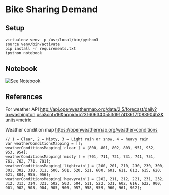 
# Bike Sharing Demand


## Setup

```
virtualenv venv -p /usr/local/bin/python3
source venv/bin/activate
pip install -r requirements.txt
ipython notebook
```

## Notebook

![See Notebook](./bike-sharing.ipynb) 


## References

For weather API
http://api.openweathermap.org/data/2.5/forecast/daily?q=washington,usa&cnt=16&appid=b231606340553d9174136f7f083904b3&units=metric

Weather condition map
https://openweathermap.org/weather-conditions

```
// 1 = Clear, 2 = Misty, 3 = Light rain or snow, 4 = heavy rain
var weatherConditionsMapping = [];
weatherConditionsMapping['clear'] = [800, 801, 802, 803, 951, 952, 953, 954];
weatherConditionsMapping['misty'] = [701, 711, 721, 731, 741, 751, 761, 762, 771, 781];
weatherConditionsMapping['lightrain'] = [200, 201, 210, 230, 230, 300, 301, 302, 310, 311, 500, 501, 520, 521, 600, 601, 611, 612, 615, 620, 621, 804, 955, 956];
weatherConditionsMapping['heavyrain'] = [202, 211, 212, 221, 231, 232, 312, 313, 314, 321, 502, 503, 504, 511, 522, 531, 602, 616, 622, 900, 901, 902, 903, 904, 905, 906, 957, 958, 959, 960, 961, 962];
```

